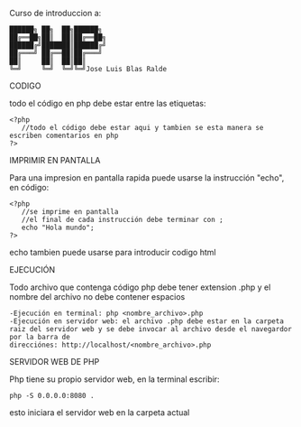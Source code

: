 Curso de introduccion a:

    ██████╗ ██╗  ██╗██████╗ 
    ██╔══██╗██║  ██║██╔══██╗
    ██████╔╝███████║██████╔╝
    ██╔═══╝ ██╔══██║██╔═══╝ 
    ██║     ██║  ██║██║     
    ╚═╝     ╚═╝  ╚═╝╚═╝Jose Luis Blas Ralde

CODIGO

 todo el código en php debe estar entre las etiquetas:

    <?php
       //todo el código debe estar aqui y tambien se esta manera se escriben comentarios en php
    ?>

 IMPRIMIR EN PANTALLA

 Para una impresion en pantalla rapida puede usarse la instrucción "echo", en código:

    <?php
       //se imprime en pantalla
       //el final de cada instrucción debe terminar con ;
       echo "Hola mundo";
    ?>

 echo tambien puede usarse para introducir codigo html

 EJECUCIÓN

 Todo archivo que contenga código php debe tener extension .php y el nombre del archivo no debe contener espacios
 
    -Ejecución en terminal: php <nombre_archivo>.php
    -Ejecución en servidor web: el archivo .php debe estar en la carpeta raiz del servidor web y se debe invocar al archivo desde el navegardor por la barra de
    direcciónes: http://localhost/<nombre_archivo>.php

SERVIDOR WEB DE PHP

Php tiene su propio servidor web, en la terminal escribir:

    php -S 0.0.0.0:8080 . 
    
esto iniciara el servidor web en la carpeta actual 

